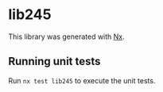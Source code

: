 # lib245

This library was generated with [Nx](https://nx.dev).

## Running unit tests

Run `nx test lib245` to execute the unit tests.

